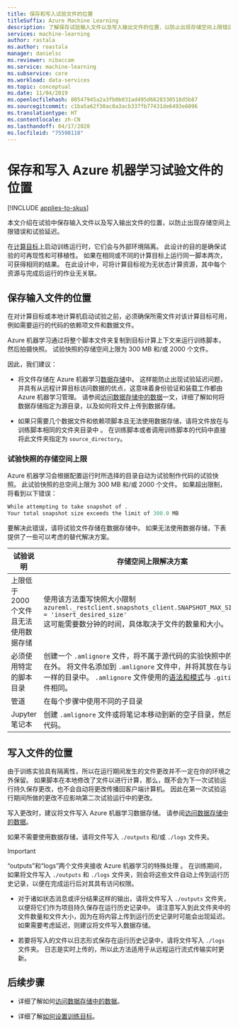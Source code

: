 ```yaml
---
title: 保存和写入试验文件的位置
titleSuffix: Azure Machine Learning
description: 了解保存试验输入文件以及写入输出文件的位置，以防止出现存储空间上限错误和试验延迟。
services: machine-learning
author: rastala
ms.author: roastala
manager: danielsc
ms.reviewer: nibaccam
ms.service: machine-learning
ms.subservice: core
ms.workload: data-services
ms.topic: conceptual
ms.date: 11/04/2019
ms.openlocfilehash: 80547945a2a3fb0b031ad495d6628330518d5b87
ms.sourcegitcommit: c1ba5a62f30ac0a3acb337fb77431de6493e6096
ms.translationtype: HT
ms.contentlocale: zh-CN
ms.lasthandoff: 04/17/2020
ms.locfileid: "75598118"
---
```

# <a name="where-to-save-and-write-files-for-azure-machine-learning-experiments"></a>保存和写入 Azure 机器学习试验文件的位置
[!INCLUDE [applies-to-skus](../../includes/aml-applies-to-basic-enterprise-sku.md)]

本文介绍在试验中保存输入文件以及写入输出文件的位置，以防止出现存储空间上限错误和试验延迟。

在[计算目标](how-to-set-up-training-targets.md)上启动训练运行时，它们会与外部环境隔离。 此设计的目的是确保试验的可再现性和可移植性。 如果在相同或不同的计算目标上运行同一脚本两次，可获得相同的结果。 在此设计中，可将计算目标视为无状态计算资源，其中每个资源与完成后运行的作业无关联。

## <a name="where-to-save-input-files"></a>保存输入文件的位置

在对计算目标或本地计算机启动试验之前，必须确保所需文件对该计算目标可用，例如需要运行的代码的依赖项文件和数据文件。

Azure 机器学习通过将整个脚本文件夹复制到目标计算上下文来运行训练脚本，然后拍摄快照。 试验快照的存储空间上限为 300 MB 和/或 2000 个文件。

因此，我们建议：

* 将文件存储在 Azure 机器学习[数据存储](https://docs.microsoft.com/python/api/azureml-core/azureml.data?view=azure-ml-py)中。 这样能防止出现试验延迟问题，并具有从远程计算目标访问数据的优点，这意味着身份验证和装载工作都由 Azure 机器学习管理。 请参阅[访问数据存储中的数据](how-to-access-data.md)一文，详细了解如何将数据存储指定为源目录，以及如何将文件上传到数据存储。

* 如果只需要几个数据文件和依赖项脚本且无法使用数据存储，请将文件放在与训练脚本相同的文件夹目录中  。 在训练脚本或者调用训练脚本的代码中直接将此文件夹指定为 `source_directory`。

<a name="limits"></a>

### <a name="storage-limits-of-experiment-snapshots"></a>试验快照的存储空间上限

Azure 机器学习会根据配置运行时所选择的目录自动为试验制作代码的试验快照。 此试验快照的总空间上限为 300 MB 和/或 2000 个文件。 如果超出限制，将看到以下错误：

```Python
While attempting to take snapshot of .
Your total snapshot size exceeds the limit of 300.0 MB
```

要解决此错误，请将试验文件存储在数据存储中。 如果无法使用数据存储，下表提供了一些可以考虑的替代解决方案。

试验说明|存储空间上限解决方案
---|---
上限低于 2000 个文件且无法使用数据存储| 使用该方法重写快照大小限制 <br> `azureml._restclient.snapshots_client.SNAPSHOT_MAX_SIZE_BYTES = 'insert_desired_size'`<br> 这可能需要数分钟的时间，具体取决于文件的数量和大小。
必须使用特定的脚本目录| 创建一个 `.amlignore` 文件，将不属于源代码的实验快照中的文件排除在外。 将文件名添加到 `.amlignore` 文件中，并将其放在与训练脚本一样的目录中。 `.amlignore` 文件使用的[语法和模式](https://git-scm.com/docs/gitignore)与 `.gitignore` 文件相同。
管道|在每个步骤中使用不同的子目录
Jupyter 笔记本| 创建 `.amlignore` 文件或将笔记本移动到新的空子目录，然后再次运行代码。

## <a name="where-to-write-files"></a>写入文件的位置

由于训练实验具有隔离性，所以在运行期间发生的文件更改并不一定在你的环境之外保留。 如果脚本在本地修改了文件以进行计算，那么，既不会为下一次试验运行持久保存更改，也不会自动将更改传播回客户端计算机。 因此在第一次试验运行期间所做的更改不应影响第二次试验运行中的更改。

写入更改时，建议将文件写入 Azure 机器学习数据存储。 请参阅[访问数据存储中的数据](how-to-access-data.md)。

如果不需要使用数据存储，请将文件写入 `./outputs` 和/或 `./logs` 文件夹。

>[!Important]
> “outputs”和“logs”两个文件夹接收 Azure 机器学习的特殊处理   。 在训练期间，如果将文件写入 `./outputs` 和 `./logs` 文件夹，则会将这些文件自动上传到运行历史记录，以便在完成运行后对其具有访问权限。

* 对于诸如状态消息或评分结果这样的输出，请将文件写入 `./outputs` 文件夹，以便将它们作为项目持久保存在运行历史记录中。 请注意写入到此文件夹中的文件数量和文件大小，因为在将内容上传到运行历史记录时可能会出现延迟。 如果需要考虑延迟，则建议将文件写入数据存储。

* 若要将写入的文件以日志形式保存在运行历史记录中，请将文件写入 `./logs` 文件夹。 日志是实时上传的，所以此方法适用于从远程运行流式传输实时更新。

## <a name="next-steps"></a>后续步骤

* 详细了解如何[访问数据存储中的数据](how-to-access-data.md)。

* 详细了解[如何设置训练目标](how-to-set-up-training-targets.md)。
